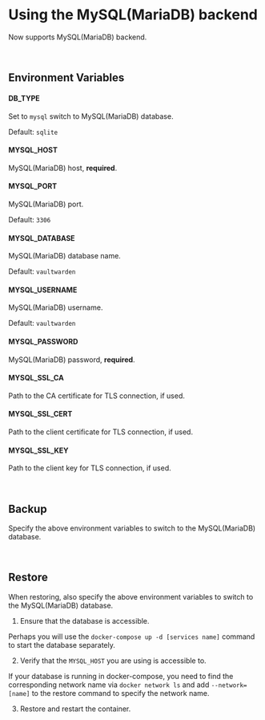 # Using the MySQL(MariaDB) backend

Now supports MySQL(MariaDB) backend.

<br>



## Environment Variables

#### DB_TYPE

Set to `mysql` switch to MySQL(MariaDB) database.

Default: `sqlite`

#### MYSQL_HOST

MySQL(MariaDB) host, **required**.

#### MYSQL_PORT

MySQL(MariaDB) port.

Default: `3306`

#### MYSQL_DATABASE

MySQL(MariaDB) database name.

Default: `vaultwarden`

#### MYSQL_USERNAME

MySQL(MariaDB) username.

Default: `vaultwarden`

#### MYSQL_PASSWORD

MySQL(MariaDB) password, **required**.

#### MYSQL_SSL_CA

Path to the CA certificate for TLS connection, if used.

#### MYSQL_SSL_CERT

Path to the client certificate for TLS connection, if used.

#### MYSQL_SSL_KEY

Path to the client key for TLS connection, if used.

<br>



## Backup

Specify the above environment variables to switch to the MySQL(MariaDB) database.

<br>



## Restore

When restoring, also specify the above environment variables to switch to the MySQL(MariaDB) database.

1. Ensure that the database is accessible.

Perhaps you will use the `docker-compose up -d [services name]` command to start the database separately.

2. Verify that the `MYSQL_HOST` you are using is accessible to.

If your database is running in docker-compose, you need to find the corresponding network name via `docker network ls`  and add `--network=[name]` to the restore command to specify the network name.

3. Restore and restart the container.
